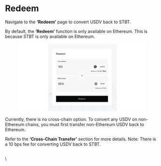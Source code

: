 # Redeem

Navigate to the **‘Redeem’** page to convert USDV back to STBT.&#x20;

By default, the **‘Redeem’** function is only available on Ethereum. This is because STBT is only available on Ethereum.

<figure><img src="../../.gitbook/assets/image (10).png" alt=""><figcaption></figcaption></figure>

Currently, there is no cross-chain option. To convert any USDV on non-Ethereum chains, you must first transfer non-Ethereum USDV back to Ethereum.&#x20;

Refer to the **‘Cross-Chain Transfer’** section for more details. Note: There is a 10 bps fee for converting USDV back to STBT.

\
\
